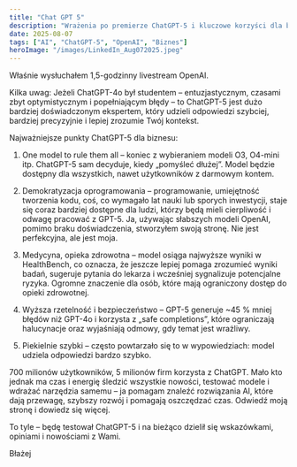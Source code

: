 ```yaml
---
title: "Chat GPT 5"
description: "Wrażenia po premierze ChatGPT-5 i kluczowe korzyści dla biznesu."
date: 2025-08-07
tags: ["AI", "ChatGPT-5", "OpenAI", "Biznes"]
heroImage: "/images/LinkedIn_Aug072025.jpeg"
---
```

Właśnie wysłuchałem 1,5-godzinny livestream OpenAI.

Kilka uwag:
Jeżeli ChatGPT-4o był studentem – entuzjastycznym, czasami zbyt optymistycznym i popełniającym błędy – to ChatGPT-5 jest dużo bardziej doświadczonym ekspertem, który udzieli odpowiedzi szybciej, bardziej precyzyjnie i lepiej zrozumie Twój kontekst.

Najważniejsze punkty ChatGPT-5 dla biznesu:

1. One model to rule them all – koniec z wybieraniem modeli O3, O4-mini itp. ChatGPT-5 sam decyduje, kiedy „pomyśleć dłużej”. Model będzie dostępny dla wszystkich, nawet użytkowników z darmowym kontem.

2. Demokratyzacja oprogramowania – programowanie, umiejętność tworzenia kodu, coś, co wymagało lat nauki lub sporych inwestycji, staje się coraz bardziej dostępne dla ludzi, którzy będą mieli cierpliwość i odwagę pracować z GPT-5. Ja, używając słabszych modeli OpenAI, pomimo braku doświadczenia, stworzyłem swoją stronę. Nie jest perfekcyjna, ale jest moja.

3. Medycyna, opieka zdrowotna – model osiąga najwyższe wyniki w HealthBench, co oznacza, że jeszcze lepiej pomaga zrozumieć wyniki badań, sugeruje pytania do lekarza i wcześniej sygnalizuje potencjalne ryzyka. Ogromne znaczenie dla osób, które mają ograniczony dostęp do opieki zdrowotnej.

4. Wyższa rzetelność i bezpieczeństwo – GPT-5 generuje ~45 % mniej błędów niż GPT-4o i korzysta z „safe completions”, które ograniczają halucynacje oraz wyjaśniają odmowy, gdy temat jest wrażliwy.

5. Piekielnie szybki – często powtarzało się to w wypowiedziach: model udziela odpowiedzi bardzo szybko.

700 milionów użytkowników, 5 milionów firm korzysta z ChatGPT.
Mało kto jednak ma czas i energię śledzić wszystkie nowości, testować modele i wdrażać narzędzia samemu – ja pomagam znaleźć rozwiązania AI, które dają przewagę, szybszy rozwój i pomagają oszczędzać czas. Odwiedź moją stronę i dowiedz się więcej.

To tyle – będę testował ChatGPT-5 i na bieżąco dzielił się wskazówkami, opiniami i nowościami z Wami.

Błażej
